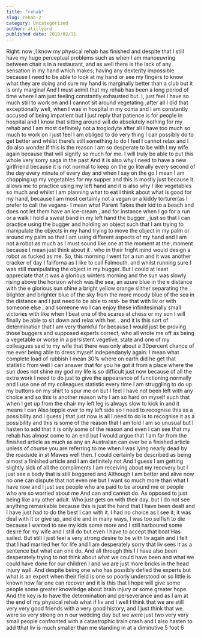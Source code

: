 ```yaml
---
title: "rehab"
slug: rehab-2
category: Uncategorized
author: atillyard
published date: 2018/02/11
---
```


Right: now ,I know my physical rehab has finished and despite that I still have my huge perceptual problems such as when I am manoeuvring between chair s in a restaurant, and as well there is the lack of any sensation in my hand which makes; having any dexterity impossible because I need to be able to look at my hand or see my fingers to know what they are doing and sure my hand is marginally better than a club but it is only marginal
And I must admit that my rehab has been a long period of time where I am just feeling constantly exhausted but. I, just feel I have so much still to work on and I cannot sit around vegetating ;after all I did that exceptionally well, when I was in hospital in my coma and I am constantly accused of being impatient but I just reply that patience is for people in hospital and I know that sitting around will do absolutely nothing for my rehab and I am most definitely not a troglodyte after all I have too much so much to work on I just feel I am obliged to do very thing I can possibly do to get better and whilst there’s still something to do I feel I cannot relax and I do also wonder if this is the reason I am so desperate to be with l my wife again because that will signify so much for me. I will truly be able to put this whole very sorry saga in the past And it is also why I need to have a new girlfriend because it is not normal to keep on the go literally every second of the day every minute of every day and when I say on the go I mean I am chopping up my vegetables for my supper and this is mostly just because it allows me to practice using my left hand and it is also why I like vegetables so much and whilst I am planning what to eat I think about what is good for my hand, because I am most certainly not a vegan or a kiddy torturer(as I prefer to call the vegans- I mean what Parent Takes their kid to a beach and does not let them have an ice-cream , and for instance when I go for a run or a walk I hold a sweat band in my left hand the bugger , just so that I can practice using the bugger and holding an object such that I am trying to manipulate the objects in my hand trying to move the object in my palm or around my palm so that I am using different aspects of my hand and I am not a robot as much as I must sound like one at the moment at the ,moment because I mean just think about it . who in their fright mind would design a robot as fucked as me. So, this morning I went for a run and it was another cracker of day I faliforna as I like to call Falmouth. and whilst running sure I was still manipulating the object in my bugger. But I could at least appreciate that it was a glorious winters morning and the sun was slowly rising above the horizon which was the sea, an azure blue in the e distance with the e glorious sun shine a bright yellow orange slither separating the blighter and brighter blue of the sky from the more moody blue of the sea in the distance and I just need to be able to rest- be that with liv or with someone else , and someone wo I can enjoy these infinitesimally small victories with like when I beat one of the scares at chess or my son I will finally be able to sit down and relax with her. . and it is this sort of determination that I am very thankful for because I would just be proving those buggers and supposed experts correct, who all wrote me off as being a vegetable or worse in a persistent vegetive, state and one of my colleagues said to my wife that there was only about a 30percent chance of me ever being able to dress myself independanyly again: I mean what complete load of rubbish I mean 30% where on earth did he get that statistic from well I can answer that for you he got it from a place where the sun does not shine my god my life is so difficult just now because of all the extra work I need to do just to give the appearance of functioning normally and I use one of my colleagues statistic every time I am struggling to do up my buttons on my shirt to spur me on but I feel I have not been left with any choice and so this is another reason why I am so hard on myself such that when I get up from the chair my left leg is always slow to kick in and it means I can Also topple over to my left side so I need to recognise this as a possibility and I guess j that just now is all I need to do is to recognise it as a possibility and this is some of the reason that I am told I am so unusual but I hasten to add that it is only some of the reason and even I can see that my rehab has almost come to an end but I would argue that I am far from the finished article as much as any an Australian can ever be a finished article unless of course you are referring to me when I was lying nearly dead by the roadside in st Mawes well then. I could certainly be described as being almost a finished article and I am definitely not
And I guess I am getting slightly sick of all the compliments I am receiving about my recovery but I just see a body that is still buggered and Although I am better and alive now no one can dispute that not even me but I want so much more than what I have now and I just see people who are paid to be around me or people who are so worried about me And can and cannot do. As opposed to just being like any other adult. Who just gets on with their day. but I do not see anything remarkable because this is just the hand that I have been dealt and I have just had to do the best I can with it. I had no choice as I see it; it was deal with it or give up, and die and in many ways, I was too selfish to die because I wanted to see my kids some more and I still harboured some desire for my wife and I still do but even I have to accept that boat Has sailed. But still I just feel a very strong desire to be with liv again and I felt that I had married her for life and I am desperately sorry that liv sees it as a sentence but what can one do. And all through this I I have also been desperately trying to not think about what we could have been and what we could have done for our children I and we are just more bricks in the head injury wall. And despite being one who has possibly defied the experts but what is an expert when their field is one so poorly understood or so little is known how far one can recover and it is this that I hope will give some people some greater knowledge about brain injury or some greater hope. And the key is to have the determination and perseverance and as I am at the end of my physical rehab what if liv and I well I think that we are still very very good friends with a very good history, and I just think that we were so very strong on n our wedding day but we were just two very very small people confronted with a catastrophic train crash and I also hasten to add tthat liv is much smaller than me standing in at a diminutive 5 foot 6
